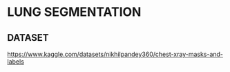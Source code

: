 # LUNG SEGMENTATION

## DATASET
https://www.kaggle.com/datasets/nikhilpandey360/chest-xray-masks-and-labels
